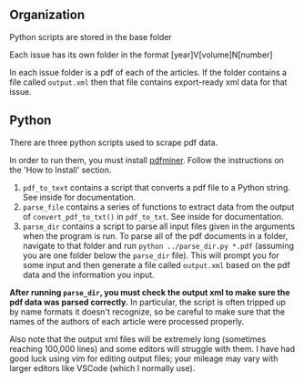 ## Organization

Python scripts are stored in the base folder

Each issue has its own folder in the format [year]V[volume]N[number]

In each issue folder is a pdf of each of the articles. If the folder contains a file called `output.xml` then that file contains export-ready xml data for that issue.

## Python

There are three python scripts used to scrape pdf data.

In order to run them, you must install [pdfminer](https://github.com/euske/pdfminer/#how-to-install). Follow the instructions on the 'How to Install' section.

1. `pdf_to_text` contains a script that converts a pdf file to a Python string. See inside for documentation.
2. `parse_file` contains a series of functions to extract data from the output of `convert_pdf_to_txt()` in `pdf_to_txt`. See inside for documentation.
3. `parse_dir` contains a script to parse all input files given in the arguments when the program is run. To parse all of the pdf documents in a folder, navigate to that folder and run `python ../parse_dir.py *.pdf` (assuming you are one folder below the `parse_dir` file). This will prompt you for some input and then generate a file called `output.xml` based on the pdf data and the information you input.

**After running `parse_dir`, you must check the output xml to make sure the pdf data was parsed correctly.** In particular, the script is often tripped up by name formats it doesn't recognize, so be careful to make sure that the names of the authors of each article were processed properly.

Also note that the output xml files will be extremely long (sometimes reaching 100,000 lines) and some editors will struggle with them. I have had good luck using vim for editing output files; your mileage may vary with larger editors like VSCode (which I normally use). 
